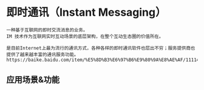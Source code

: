 # 即时通讯（Instant Messaging）
```
一种基于互联网的即时交流消息的业务。
IM 技术作为互联网实时互动场景的底层架构，在整个互动生态圈的价值所在。

是目前Internet上最为流行的通讯方式，各种各样的即时通讯软件也层出不穷；服务提供商也提供了越来越丰富的通讯服务功能。
https://baike.baidu.com/item/%E5%8D%B3%E6%97%B6%E9%80%9A%E8%AE%AF/111144
```

## 应用场景&功能

